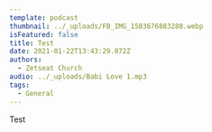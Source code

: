 ```yaml
---
template: podcast
thumbnail: ../_uploads/FB_IMG_1583676883288.webp
isFeatured: false
title: Test
date: 2021-01-22T13:43:29.072Z
authors:
  - Zetseat Church
audio: ../_uploads/Babi Love 1.mp3
tags:
  - General
---
```

Test